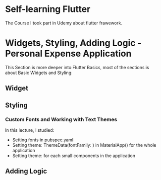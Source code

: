 # Self-learning Flutter 
The Course I took part in Udemy about flutter frawework.

# Widgets, Styling, Adding Logic - Personal Expense Application
This Section is more deeper into Flutter Basics, most of the sections is about Basic Widgets and Styling
## Widget
## Styling
### Custom Fonts and Working with Text Themes
In this lecture, I studied:
- Setting fonts in pubspec.yaml
- Setting theme: ThemeData(fontFamily: ) in MaterialApp() for the whole application
- Setting theme: for each small components in the application
## Adding Logic

